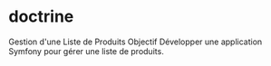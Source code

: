 # doctrine
Gestion d'une Liste de Produits Objectif Développer une application Symfony pour gérer une liste de produits.
